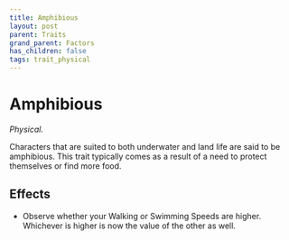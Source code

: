 ```yaml
---
title: Amphibious
layout: post
parent: Traits
grand_parent: Factors
has_children: false
tags: trait_physical
---
```


# Amphibious

*Physical.*

Characters that are suited to both underwater and land life are said to be amphibious. This trait typically comes as a result of a need to protect themselves or find more food.

## Effects

* Observe whether your Walking or Swimming Speeds are higher. Whichever is higher is now the value of the other as well.
